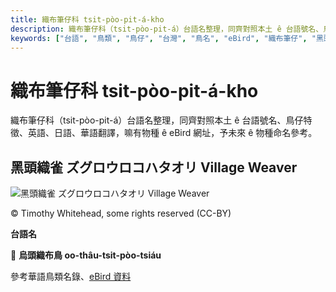 ```yaml
---
title: 織布筆仔科 tsit-pòo-pit-á-kho
description: 織布筆仔科（tsit-pòo-pit-á）台語名整理，同齊對照本土 ê 台語號名、鳥仔特徵、英語、日語、華語翻譯，嘛有物種 ê eBird 網址，予未來 ê 物種命名參考。
keywords: ["台語", "鳥類", "鳥仔", "台灣", "鳥名", "eBird", "織布筆仔", "黑頭織雀"]
---
```


# 織布筆仔科 tsit-pòo-pit-á-kho

織布筆仔科（tsit-pòo-pit-á）台語名整理，同齊對照本土 ê 台語號名、鳥仔特徵、英語、日語、華語翻譯，嘛有物種 ê eBird 網址，予未來 ê 物種命名參考。

## 黑頭織雀 ズグロウロコハタオリ Village Weaver

![黑頭織雀 ズグロウロコハタオリ Village Weaver](https://inaturalist-open-data.s3.amazonaws.com/photos/454393323/medium.jpg)

© Timothy Whitehead, some rights reserved (CC-BY)

**台語名**

🎯 **烏頭織布鳥 oo-thâu-tsit-pòo-tsiáu**

參考華語鳥類名錄、[eBird 資料](https://ebird.org/species/vilwea1)
